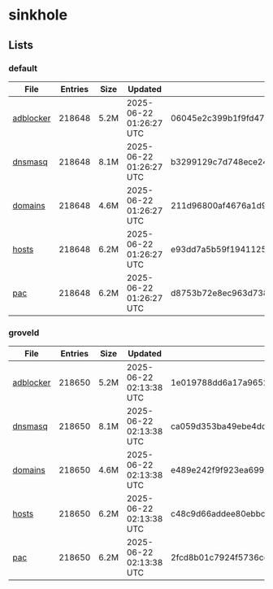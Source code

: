 # sinkhole

## Lists

### default

|File|Entries|Size|Updated|Hash|
|-|-|-|-|-|
|[adblocker](https://raw.githubusercontent.com/groveld/sinkhole/lists/default/adblocker.txt)|218648|5.2M|2025-06-22 01:26:27 UTC|06045e2c399b1f9fd4777ec48fbc6f02c5fea5fb52a0f837577d581a9bf6c0d5|
|[dnsmasq](https://raw.githubusercontent.com/groveld/sinkhole/lists/default/dnsmasq.txt)|218648|8.1M|2025-06-22 01:26:27 UTC|b3299129c7d748ece2492bb33877ce8766d93fcfa5c56a459cd886c54f735b4d|
|[domains](https://raw.githubusercontent.com/groveld/sinkhole/lists/default/domains.txt)|218648|4.6M|2025-06-22 01:26:27 UTC|211d96800af4676a1d90f62092425a09b587b211d45524d20b6bc5b12bba890c|
|[hosts](https://raw.githubusercontent.com/groveld/sinkhole/lists/default/hosts.txt)|218648|6.2M|2025-06-22 01:26:27 UTC|e93dd7a5b59f1941125332981c21754959dcda78e46023e15fdc1cd78bdf2c4d|
|[pac](https://raw.githubusercontent.com/groveld/sinkhole/lists/default/pac.txt)|218648|6.2M|2025-06-22 01:26:27 UTC|d8753b72e8ec963d738d72ef7ca1727a1aa6794b92e7a64d3794e629554bbff7|

### groveld

|File|Entries|Size|Updated|Hash|
|-|-|-|-|-|
|[adblocker](https://raw.githubusercontent.com/groveld/sinkhole/lists/groveld/adblocker.txt)|218650|5.2M|2025-06-22 02:13:38 UTC|1e019788dd6a17a9652b17ff6e4fbebd78034030293e1e8854cb7c2fde75b6a9|
|[dnsmasq](https://raw.githubusercontent.com/groveld/sinkhole/lists/groveld/dnsmasq.txt)|218650|8.1M|2025-06-22 02:13:38 UTC|ca059d353ba49ebe4dd39f27be5cff2843de0668071c0c13eb3fca62268a8167|
|[domains](https://raw.githubusercontent.com/groveld/sinkhole/lists/groveld/domains.txt)|218650|4.6M|2025-06-22 02:13:38 UTC|e489e242f9f923ea6994398087513ba276c19a258a5859069f5d2f9c5fe7d833|
|[hosts](https://raw.githubusercontent.com/groveld/sinkhole/lists/groveld/hosts.txt)|218650|6.2M|2025-06-22 02:13:38 UTC|c48c9d66addee80ebbcc290f55b0b4683b8fe1518ed70f7be5cd19893ad04f55|
|[pac](https://raw.githubusercontent.com/groveld/sinkhole/lists/groveld/pac.txt)|218650|6.2M|2025-06-22 02:13:38 UTC|2fcd8b01c7924f5736cda4d7a44aaddc21e294a1c3baf22934a1420d3dfd9ccc|
